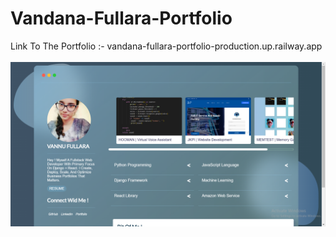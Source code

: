 # Vandana-Fullara-Portfolio
Link To The Portfolio :- vandana-fullara-portfolio-production.up.railway.app
<br>
<br>
![Portfolio SS](https://github.com/vandana3fullara/Vandana-Fullara-Portfolio/blob/master/Portfolio%20SS.PNG)
